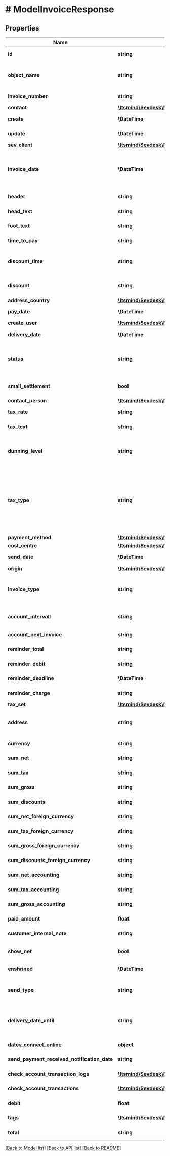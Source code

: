 # # ModelInvoiceResponse

## Properties

Name | Type | Description | Notes
------------ | ------------- | ------------- | -------------
**id** | **string** | The invoice id | [optional] [readonly]
**object_name** | **string** | The invoice object name | [optional] [readonly] [default to 'Invoice']
**invoice_number** | **string** | The invoice number | [optional] [readonly]
**contact** | [**\Itsmind\Sevdesk\Model\ModelContactResponse**](.md) |  | [optional]
**create** | **\DateTime** | Date of invoice creation | [optional] [readonly]
**update** | **\DateTime** | Date of last invoice update | [optional] [readonly]
**sev_client** | [**\Itsmind\Sevdesk\Model\ModelContactCustomFieldSettingResponseSevClient**](ModelContactCustomFieldSettingResponseSevClient.md) |  | [optional]
**invoice_date** | **\DateTime** | Needs to be provided as timestamp or dd.mm.yyyy  **Requirements:** * For final invoices (invoiceType &#x3D; &#39;ER&#39;), the invoiceDate must be later than or equal to the invoiceDate of related advance (invoiceType &#x3D; &#39;AR&#39;) / partial (invoiceType &#x3D; &#39;TR&#39;) invoices.&lt;/li&gt; | [optional] [readonly]
**header** | **string** | Normally consist of prefix plus the invoice number | [optional] [readonly]
**head_text** | **string** | Certain html tags can be used here to format your text | [optional] [readonly]
**foot_text** | **string** | Certain html tags can be used here to format your text | [optional] [readonly]
**time_to_pay** | **string** | The time the customer has to pay the invoice in days | [optional] [readonly]
**discount_time** | **string** | If a value other than zero is used for the discount attribute,      you need to specify the amount of days for which the discount is granted. | [optional] [readonly]
**discount** | **string** | If you want to give a discount, define the percentage here. Otherwise provide zero as value | [optional] [readonly]
**address_country** | [**\Itsmind\Sevdesk\Model\ModelStaticCountryResponse**](.md) |  | [optional]
**pay_date** | **\DateTime** | Needs to be timestamp or dd.mm.yyyy | [optional] [readonly]
**create_user** | [**\Itsmind\Sevdesk\Model\ModelCreditNoteResponseCreateUser**](ModelCreditNoteResponseCreateUser.md) |  | [optional]
**delivery_date** | **\DateTime** | Timestamp. This can also be a date range if you also use the attribute deliveryDateUntil | [optional] [readonly]
**status** | **string** | Please have a look in our       &lt;a href&#x3D;&#39;https://api.sevdesk.de/#section/Types-and-status-of-invoices&#39;&gt;Types and status of invoices&lt;/a&gt;       to see what the different status codes mean | [optional] [readonly]
**small_settlement** | **bool** | Defines if the client uses the small settlement scheme.      If yes, the invoice must not contain any vat | [optional] [readonly]
**contact_person** | [**\Itsmind\Sevdesk\Model\ModelInvoiceResponseContactPerson**](ModelInvoiceResponseContactPerson.md) |  | [optional]
**tax_rate** | **string** | Is overwritten by invoice position tax rates | [optional] [readonly]
**tax_text** | **string** | A common tax text would be &#39;Umsatzsteuer 19%&#39; | [optional] [readonly]
**dunning_level** | **string** | Defines how many reminders have already been sent for the invoice.      Starts with 1 (Payment reminder) and should be incremented by one every time another reminder is sent. | [optional] [readonly]
**tax_type** | **string** | Tax type of the invoice. There are four tax types: 1. default - Umsatzsteuer ausweisen 2. eu - Steuerfreie innergemeinschaftliche Lieferung (Europäische Union) 3. noteu - Steuerschuldnerschaft des Leistungsempfängers (außerhalb EU, z. B. Schweiz) 4. custom - Using custom tax set 5. ss - Not subject to VAT according to §19 1 UStG Tax rates are heavily connected to the tax type used. | [optional] [readonly]
**payment_method** | [**\Itsmind\Sevdesk\Model\ModelPaymentMethodResponse**](.md) |  | [optional]
**cost_centre** | [**\Itsmind\Sevdesk\Model\ModelInvoiceResponseCostCentre**](ModelInvoiceResponseCostCentre.md) |  | [optional]
**send_date** | **\DateTime** | The date the invoice was sent to the customer | [optional] [readonly]
**origin** | [**\Itsmind\Sevdesk\Model\ModelInvoiceResponse**](.md) |  | [optional]
**invoice_type** | **string** | Type of the invoice. For more information on the different types, check       &lt;a href&#x3D;&#39;https://api.sevdesk.de/#section/Types-and-status-of-invoices&#39;&gt;this&lt;/a&gt; section | [optional] [readonly]
**account_intervall** | **string** | The interval in which recurring invoices are due as ISO-8601 duration.&lt;br&gt;       Necessary attribute for all recurring invoices. | [optional] [readonly]
**account_next_invoice** | **string** | Timestamp when the next invoice will be generated by this recurring invoice. | [optional] [readonly]
**reminder_total** | **string** | Total reminder amount | [optional] [readonly]
**reminder_debit** | **string** | Debit of the reminder | [optional] [readonly]
**reminder_deadline** | **\DateTime** | Deadline of the reminder as timestamp | [optional] [readonly]
**reminder_charge** | **string** | The additional reminder charge | [optional] [readonly]
**tax_set** | [**\Itsmind\Sevdesk\Model\ModelInvoiceResponseTaxSet**](ModelInvoiceResponseTaxSet.md) |  | [optional]
**address** | **string** | Complete address of the recipient including name, street, city, zip and country.       * Line breaks can be used and will be displayed on the invoice pdf. | [optional] [readonly]
**currency** | **string** | Currency used in the invoice. Needs to be currency code according to ISO-4217 | [optional] [readonly]
**sum_net** | **string** | Net sum of the invoice | [optional] [readonly]
**sum_tax** | **string** | Tax sum of the invoice | [optional] [readonly]
**sum_gross** | **string** | Gross sum of the invoice | [optional] [readonly]
**sum_discounts** | **string** | Sum of all discounts in the invoice | [optional] [readonly]
**sum_net_foreign_currency** | **string** | Net sum of the invoice in the foreign currency | [optional] [readonly]
**sum_tax_foreign_currency** | **string** | Tax sum of the invoice in the foreign currency | [optional] [readonly]
**sum_gross_foreign_currency** | **string** | Gross sum of the invoice in the foreign currency | [optional] [readonly]
**sum_discounts_foreign_currency** | **string** | Discounts sum of the invoice in the foreign currency | [optional] [readonly]
**sum_net_accounting** | **string** | Net accounting sum of the invoice. Is usually the same as sumNet | [optional] [readonly]
**sum_tax_accounting** | **string** | Tax accounting sum of the invoice. Is usually the same as sumTax | [optional] [readonly]
**sum_gross_accounting** | **string** | Gross accounting sum of the invoice. Is usually the same as sumGross | [optional] [readonly]
**paid_amount** | **float** | Amount which has already been paid for this invoice by the customer | [optional] [readonly]
**customer_internal_note** | **string** | Internal note of the customer. Contains data entered into field &#39;Referenz/Bestellnummer&#39; | [optional] [readonly]
**show_net** | **bool** | If true, the net amount of each position will be shown on the invoice. Otherwise gross amount | [optional] [readonly]
**enshrined** | **\DateTime** | Defines if and when invoice was enshrined. Enshrined invoices can not be manipulated. | [optional] [readonly]
**send_type** | **string** | Type which was used to send the invoice. IMPORTANT: Please refer to the invoice section of the       *     API-Overview to understand how this attribute can be used before using it! | [optional] [readonly]
**delivery_date_until** | **string** | If the delivery date should be a time range, another timestamp can be provided in this attribute       * to define a range from timestamp used in deliveryDate attribute to the timestamp used here. | [optional] [readonly]
**datev_connect_online** | **object** | Internal attribute | [optional] [readonly]
**send_payment_received_notification_date** | **string** | Internal attribute | [optional] [readonly]
**check_account_transaction_logs** | [**\Itsmind\Sevdesk\Model\ModelCheckAccountTransactionLogResponse[]**](ModelCheckAccountTransactionLogResponse.md) | Transaction history this invoice is booked on | [optional] [readonly]
**check_account_transactions** | [**\Itsmind\Sevdesk\Model\ModelCheckAccountTransactionResponse[]**](ModelCheckAccountTransactionResponse.md) | Transactions this invoice is booked on | [optional] [readonly]
**debit** | **float** | The remaining invoices debit | [optional] [readonly]
**tags** | [**\Itsmind\Sevdesk\Model\ModelTagResponse[]**](ModelTagResponse.md) | The tags assigned to the invoice | [optional] [readonly]
**total** | **string** | The total invoices amount | [optional] [readonly]

[[Back to Model list]](../../README.md#models) [[Back to API list]](../../README.md#endpoints) [[Back to README]](../../README.md)
